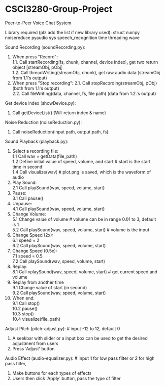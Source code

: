 # CSCI3280-Group-Project
Peer-to-Peer Voice Chat System

Library required (plz add the list if new library used):
struct
numpy
noisereduce
pyaudio
sys
speech_recognition
time
threading
wave

Sound Recording (soundRecording.py):
1. When press "Record":<br>
1.1. Call startRecording(fs, chunk, channel, device index), get two return object [streamObj, pObj]<br>
1.2. Call threadWriting(streamObj, chunk), get raw audio data (streamObj from 1.1's output)<br>
2. When press "Stop recording":
2.1. Call stopRecording(streamObj, pObj) (both from 1.1's output)<br>
2.2. Call fileWriting(data, channel, fs, file path) (data from 1.2.'s output)<br>

Get device index (showDevice.py):
1. Call getDeviceList() (Will return index & name)

Noise Reduction (noiseReduction.py):
1. Call noiseReduction(input path, output path, fs)

Sound Playback (playback.py):<br>
1. Select a recording file:<br>
1.1 Call wav = getData(file_path)<br>
1.2 Define initial value of speed, volume, and start # start is the start time in second<br>
1.4 Call visualize(wav) # plot.png is saved, which is the waveform of audio<br>
2. Play Sound:<br>
2.1 Call playSound(wav, speed, volume, start)<br>
3. Pause:<br>
3.1 Call pause()<br>
4. Unpause:<br>
4.1 Call playSound(wav, speed, volume, start)<br>
5. Change Volume:<br>
5.1 Change value of volume # volume can be in range 0.01 to 3, default is 1<br>
5.2 Call playSound(wav, speed, volume, start) # volume is the input<br>
6. Change Speed (2x):<br>
6.1 speed = 2<br>
6.2 Call playSound(wav, speed, volume, start)<br>
7. Change Speed (0.5x):<br>
7.1 speed = 0.5<br>
7.2 Call playSound(wav, speed, volume, start)<br>
8. Replay:<br>
8.1 Call vplaySound(wav, speed, volume, start) # get current speed and volume<br>
9. Replay from another time<br>
9.1 Change value of start (in second)<br>
9.2 Call playSound(wav, speed, volume, start)<br>
9. When end:<br>
9.1 Call stop()<br>
10.2 pause()<br>
10.3 stop()<br>
10.4 visualize(file_path)<br>

Adjust Pitch (pitch-adjust.py): # input -12 to 12, default 0
1. A seekbar with slider or a input box can be used to get the desired adjustment from users
2. Press 'Adjust' button

Audio Effect (audio-equalizer.py): # input 1 for low pass filter or 2 for high pass filter, 
1. Make buttons for each types of effects
2. Users then click 'Apply' button, pass the type of filter
